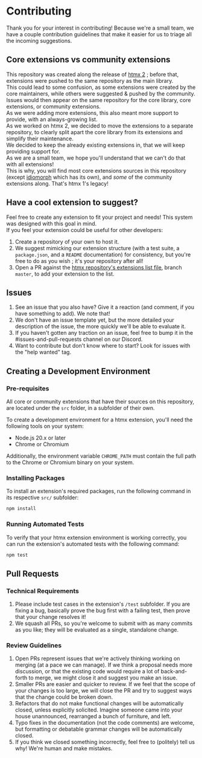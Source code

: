 # Contributing
Thank you for your interest in contributing! Because we're a small team, we have a couple contribution guidelines that make it easier for us to triage all the incoming suggestions.

## Core extensions vs community extensions
This repository was created along the release of [htmx 2](https://htmx.org/posts/2024-06-17-htmx-2-0-0-is-released/) ; before that, extensions were pushed to the same repository as the main library.\
This could lead to some confusion, as some extensions were created by the core maintainers, while others were suggested & pushed by the community. Issues would then appear on the same repository for the core library, core extensions, or community extensions.\
As we were adding more extensions, this also meant more support to provide, with an always-growing list.\
As we worked on htmx 2, we decided to move the extensions to a separate repository, to clearly split apart the core library from its extensions and simplify their maintenance.\
We decided to keep the already existing extensions in, that we will keep providing support for.\
As we are a small team, we hope you'll understand that we can't do that with all extensions!\
This is why, you will find most core extensions sources in this repository (except [idiomorph](https://github.com/bigskysoftware/idiomorph) which has its own), and *some* of the community extensions along. That's htmx 1's legacy!

## Have a cool extension to suggest?
Feel free to create any extension to fit your project and needs! This system was designed with this goal in mind.\
If you feel your extension could be useful for other developers:
1. Create a repository of your own to host it.
1. We suggest mimicking our extension structure (with a test suite, a `package.json`, and a `README` documentation) for consistency, but you're free to do as you wish ; it's your repository after all!
1. Open a PR against the [htmx repository's extensions list file](https://github.com/bigskysoftware/htmx/blob/master/www/content/extensions/_index.md), branch `master`, to add your extension to the list.

## Issues
1. See an issue that you also have? Give it a reaction (and comment, if you have something to add). We note that!
1. We don't have an issue template yet, but the more detailed your description of the issue, the more quickly we'll be able to evaluate it.
1. If you haven't gotten any traction on an issue, feel free to bump it in the #issues-and-pull-requests channel on our Discord.
1. Want to contribute but don't know where to start? Look for issues with the "help wanted" tag.

## Creating a Development Environment
### Pre-requisites
All core or community extensions that have their sources on this repository, are located under the `src` folder, in a subfolder of their own.

To create a development environment for a htmx extension, you'll need the following tools on your system:

- Node.js 20.x or later
- Chrome or Chromium

Additionally, the environment variable `CHROME_PATH` must contain the full path to the Chrome or Chromium binary on your system.

### Installing Packages
To install an extension's required packages, run the following command in its respective `src/` subfolder:

```bash
npm install
```

### Running Automated Tests
To verify that your htmx extension environment is working correctly, you can run the extension's automated tests with the following command:

```bash
npm test
```

## Pull Requests
### Technical Requirements
1. Please include test cases in the extension's `/test` subfolder. If you are fixing a bug, basically prove the bug first with a failing test, then prove that your change resolves it!
1. We squash all PRs, so you're welcome to submit with as many commits as you like; they will be evaluated as a single, standalone change.

### Review Guidelines
1. Open PRs represent issues that we're actively thinking working on merging (at a pace we can manage). If we think a proposal needs more discussion, or that the existing code would require a lot of back-and-forth to merge, we might close it and suggest you make an issue.
1. Smaller PRs are easier and quicker to review. If we feel that the scope of your changes is too large, we will close the PR and try to suggest ways that the change could be broken down.
1. Refactors that do not make functional changes will be automatically closed, unless explicitly solicited. Imagine someone came into your house unannounced, rearranged a bunch of furniture, and left.
1. Typo fixes in the documentation (not the code comments) are welcome, but formatting or debatable grammar changes will be automatically closed.
1. If you think we closed something incorrectly, feel free to (politely) tell us why! We're human and make mistakes.
